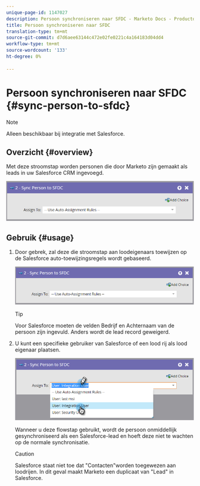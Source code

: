 ```yaml
---
unique-page-id: 1147027
description: Persoon synchroniseren naar SFDC - Marketo Docs - Productdocumentatie
title: Persoon synchroniseren naar SFDC
translation-type: tm+mt
source-git-commit: d7d6aee63144c472e02fe0221c4a164183d04dd4
workflow-type: tm+mt
source-wordcount: '133'
ht-degree: 0%

---
```



# Persoon synchroniseren naar SFDC {#sync-person-to-sfdc}

>[!NOTE]
>
>Alleen beschikbaar bij integratie met Salesforce.

## Overzicht {#overview}

Met deze stroomstap worden personen die door Marketo zijn gemaakt als leads in uw Salesforce CRM ingevoegd.

![](assets/sync-person-to-sfdc.png)

## Gebruik {#usage}

1. Door gebrek, zal deze die stroomstap aan loodeigenaars toewijzen op de Salesforce auto-toewijzingsregels wordt gebaseerd.

   ![](assets/sync-person-to-sfdc.png)

   >[!TIP]
   >
   >Voor Salesforce moeten de velden Bedrijf en Achternaam van de persoon zijn ingevuld. Anders wordt de lead record geweigerd.

1. U kunt een specifieke gebruiker van Salesforce of een lood rij als lood eigenaar plaatsen.

   ![](assets/sync-person-to-sfdc-2.png)

   Wanneer u deze flowstap gebruikt, wordt de persoon onmiddellijk gesynchroniseerd als een Salesforce-lead en hoeft deze niet te wachten op de normale synchronisatie.

   >[!CAUTION]
   >
   >Salesforce staat niet toe dat &quot;Contacten&quot;worden toegewezen aan loodrijen. In dit geval maakt Marketo een duplicaat van &quot;Lead&quot; in Salesforce.

